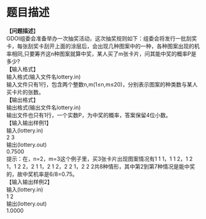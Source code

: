 # 题目描述


<div><b>【问题描述</b>】</div>
<div>GDOI组委会准备举办一次抽奖活动，这次抽奖规则如下：组委会将发行一批刮奖卡，每张刮奖卡刮开上面的涂层后，会出现几种图案中的一种，各种图案出现的机率相同,只要筹齐这n种图案就算中奖，某人买了m张卡片，问其能中奖的概率P是多少?</div>
<div><b>【</b>输入格式】</div>
<div>输入格式(输入文件名lottery.in)<br/>
输入文件只有1行，包含两个整数n,m(1≤n,m≤20)，分别表示图案的种类数与某人买卡片的张数。</div>
<div><b>【</b>输出格式】</div>
<div>输出格式(输出文件名lottery.in)<br/>
输出文件也只有1行，一个实数P，为中奖的概率，答案保留4位小数。</div>
<div>【输入输出样例1】</div>
<div>输入(lottery.in)<br/>
2 3<br/>
输出(lottery.out)<br/>
0.7500<br/>
提示：在，n=2，m=3这个例子里，买3张卡片出现图案情况有1 1 1，1 1 2，1 2 1，1 2 2，2 1 1，2 1 2，2 2 1，2 2 2共8种情形，其中第2到第7种情况是能中奖的，故中奖机率是6/8=0.75。</div>
<div>【输入输出样例2】</div>
<div>输入(lottery.in)<br/>
1 2<br/>
输出(lottery.out)<br/>
1.0000</div>
